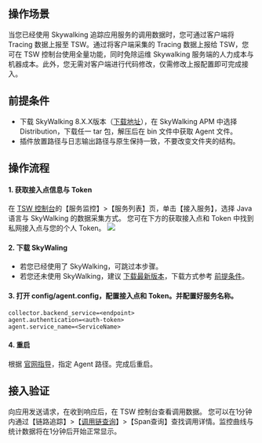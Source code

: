 ## 操作场景
当您已经使用 Skywalking 追踪应用服务的调用数据时，您可通过客户端将 Tracing 数据上报至 TSW。通过将客户端采集的 Tracing 数据上报给 TSW，您可在 TSW 控制台使用全量功能，同时免除运维 Skywalking 服务端的人力成本与机器成本。此外，您无需对客户端进行代码修改，仅需修改上报配置即可完成接入。

## 前提条件[](id:1)
- 下载 SkyWalking 8.X.X版本（[下载地址](http://skywalking.apache.org/downloads/)），在 SkyWalking APM 中选择 Distribution，下载任一 tar 包，解压后在 bin 文件中获取 Agent 文件。
- 插件放置路径与日志输出路径与原生保持一致，不要改变文件夹的结构。

## 操作流程
#### 1. 获取接入点信息与 Token
在 [TSW 控制台](https://console.cloud.tencent.com/tsw)的【服务监控】>【服务列表】页，单击【接入服务】，选择 Java 语言与 SkyWalking 的数据采集方式。
您可在下方的获取接入点和 Token 中找到私网接入点与您的个人 Token。
![](https://main.qcloudimg.com/raw/730294df9ae93b7da2b9e007e09e83f1.png)

#### 2. 下载 SkyWaling
- 若您已经使用了 SkyWalking，可跳过本步骤。
- 若您还未使用 SkyWalking，建议 [下载最新版本](http://skywalking.apache.org/downloads/?spm=a2c4g.11186623.2.12.65355968AbUoDc)，下载方式参考 [前提条件](#1)。

#### 3. 打开 config/agent.config，配置接入点和 Token。并配置好服务名称。
```plaintext
collector.backend_service=<endpoint> 
agent.authentication=<auth-token> 
agent.service_name=<ServiceName> 
```

#### 4. 重启
根据 [官网指导](https://github.com/apache/skywalking/blob/v8.2.0/docs/en/setup/service-agent/java-agent/README.md#install-javaagent-faqs)，指定 Agent 路径。完成后重启。

## 接入验证
向应用发送请求，在收到响应后，在 TSW 控制台查看调用数据。
您可以在1分钟内通过【链路追踪】>【[调用链查询](https://console.cloud.tencent.com/tsw/trace)】>【Span查询】查找调用详情。监控曲线与统计数据将在1分钟后开始正常显示。

